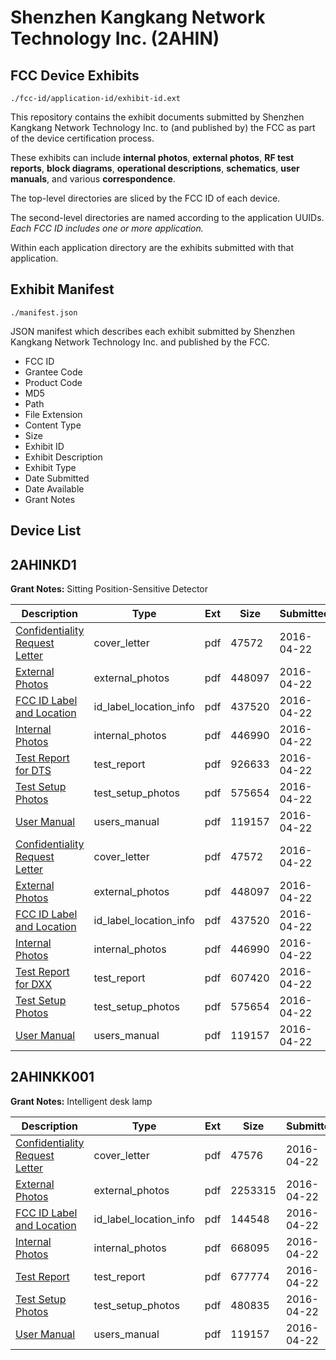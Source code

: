 # Shenzhen Kangkang Network Technology Inc. (2AHIN)
## FCC Device Exhibits

```
./fcc-id/application-id/exhibit-id.ext
```

This repository contains the exhibit documents submitted by Shenzhen Kangkang Network Technology Inc. to (and published by) the FCC as part of the device certification process.

These exhibits can include **internal photos**, **external photos**, **RF test reports**, **block diagrams**, **operational descriptions**, **schematics**, **user manuals**, and various **correspondence**.

The top-level directories are sliced by the FCC ID of each device.

The second-level directories are named according to the application UUIDs. *Each FCC ID includes one or more application.*

Within each application directory are the exhibits submitted with that application. 

## Exhibit Manifest

```
./manifest.json
```

JSON manifest which describes each exhibit submitted by Shenzhen Kangkang Network Technology Inc. and published by the FCC.

- FCC ID
- Grantee Code
- Product Code
- MD5
- Path
- File Extension
- Content Type
- Size
- Exhibit ID
- Exhibit Description
- Exhibit Type
- Date Submitted
- Date Available
- Grant Notes

## Device List
## 2AHINKD1
**Grant Notes:** Sitting Position-Sensitive Detector

| Description | Type | Ext | Size | Submitted | Available |
| ----------- | ---- | --- | ---- | --------- | --------- |
| [Confidentiality Request Letter](2AHINKD1/fa6a61a8a584ea9d97f0bff24d46c46c/2967008.pdf) | cover_letter | pdf | 47572 | 2016-04-22 | 2016-04-22 |
| [External Photos](2AHINKD1/fa6a61a8a584ea9d97f0bff24d46c46c/2967009.pdf) | external_photos | pdf | 448097 | 2016-04-22 | 2016-04-22 |
| [FCC ID Label and Location](2AHINKD1/fa6a61a8a584ea9d97f0bff24d46c46c/2967011.pdf) | id_label_location_info | pdf | 437520 | 2016-04-22 | 2016-04-22 |
| [Internal Photos](2AHINKD1/fa6a61a8a584ea9d97f0bff24d46c46c/2967010.pdf) | internal_photos | pdf | 446990 | 2016-04-22 | 2016-04-22 |
| [Test Report for DTS](2AHINKD1/fa6a61a8a584ea9d97f0bff24d46c46c/2967013.pdf) | test_report | pdf | 926633 | 2016-04-22 | 2016-04-22 |
| [Test Setup Photos](2AHINKD1/fa6a61a8a584ea9d97f0bff24d46c46c/2967012.pdf) | test_setup_photos | pdf | 575654 | 2016-04-22 | 2016-04-22 |
| [User Manual](2AHINKD1/fa6a61a8a584ea9d97f0bff24d46c46c/2967004.pdf) | users_manual | pdf | 119157 | 2016-04-22 | 2016-04-22 |
| [Confidentiality Request Letter](2AHINKD1/2ca62a8b5f683902881aff9d69e73dca/2967008.pdf) | cover_letter | pdf | 47572 | 2016-04-22 | 2016-04-22 |
| [External Photos](2AHINKD1/2ca62a8b5f683902881aff9d69e73dca/2967009.pdf) | external_photos | pdf | 448097 | 2016-04-22 | 2016-04-22 |
| [FCC ID Label and Location](2AHINKD1/2ca62a8b5f683902881aff9d69e73dca/2967011.pdf) | id_label_location_info | pdf | 437520 | 2016-04-22 | 2016-04-22 |
| [Internal Photos](2AHINKD1/2ca62a8b5f683902881aff9d69e73dca/2967010.pdf) | internal_photos | pdf | 446990 | 2016-04-22 | 2016-04-22 |
| [Test Report for DXX](2AHINKD1/2ca62a8b5f683902881aff9d69e73dca/2967041.pdf) | test_report | pdf | 607420 | 2016-04-22 | 2016-04-22 |
| [Test Setup Photos](2AHINKD1/2ca62a8b5f683902881aff9d69e73dca/2967012.pdf) | test_setup_photos | pdf | 575654 | 2016-04-22 | 2016-04-22 |
| [User Manual](2AHINKD1/2ca62a8b5f683902881aff9d69e73dca/2967004.pdf) | users_manual | pdf | 119157 | 2016-04-22 | 2016-04-22 |
## 2AHINKK001
**Grant Notes:** Intelligent desk lamp

| Description | Type | Ext | Size | Submitted | Available |
| ----------- | ---- | --- | ---- | --------- | --------- |
| [Confidentiality Request Letter](2AHINKK001/62fed29a46895d4a4de4a8a7e29279e0/2966998.pdf) | cover_letter | pdf | 47576 | 2016-04-22 | 2016-04-22 |
| [External Photos](2AHINKK001/62fed29a46895d4a4de4a8a7e29279e0/2966999.pdf) | external_photos | pdf | 2253315 | 2016-04-22 | 2016-04-22 |
| [FCC ID Label and Location](2AHINKK001/62fed29a46895d4a4de4a8a7e29279e0/2967001.pdf) | id_label_location_info | pdf | 144548 | 2016-04-22 | 2016-04-22 |
| [Internal Photos](2AHINKK001/62fed29a46895d4a4de4a8a7e29279e0/2967000.pdf) | internal_photos | pdf | 668095 | 2016-04-22 | 2016-04-22 |
| [Test Report](2AHINKK001/62fed29a46895d4a4de4a8a7e29279e0/2967002.pdf) | test_report | pdf | 677774 | 2016-04-22 | 2016-04-22 |
| [Test Setup Photos](2AHINKK001/62fed29a46895d4a4de4a8a7e29279e0/2967003.pdf) | test_setup_photos | pdf | 480835 | 2016-04-22 | 2016-04-22 |
| [User Manual](2AHINKK001/62fed29a46895d4a4de4a8a7e29279e0/2967004.pdf) | users_manual | pdf | 119157 | 2016-04-22 | 2016-04-22 |
